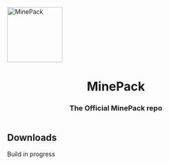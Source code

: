 <img src="https://cdn.discordapp.com/attachments/759507980738625566/776479570853232641/com.png" alt="MinePack" height="128px" align="center">
<h1></h1>
<div style="text-align: center">
    <h1 style="text-align:center">MinePack</h1>
    <h3>The Official MinePack repo</h3>
</div>
<div style="display: flex; flex-direction: column; flex-flow: column;">
    <div>
        <h2>Downloads</h2>
        <p>Build in progress</p>
    </div>
</div>
